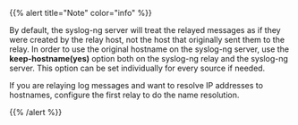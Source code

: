 ---
---
<!-- DISCLAIMER: This file is based on the syslog-ng Open Source Edition documentation https://github.com/balabit/syslog-ng-ose-guides/commit/2f4a52ee61d1ea9ad27cb4f3168b95408fddfdf2 and is used under the terms of The syslog-ng Open Source Edition Documentation License. The file has been modified by Axoflow. -->
{{% alert title="Note" color="info" %}}

By default, the syslog-ng server will treat the relayed messages as if they were created by the relay host, not the host that originally sent them to the relay. In order to use the original hostname on the syslog-ng server, use the **keep-hostname(yes)** option both on the syslog-ng relay and the syslog-ng server. This option can be set individually for every source if needed.

If you are relaying log messages and want to resolve IP addresses to hostnames, configure the first relay to do the name resolution.

{{% /alert %}}
